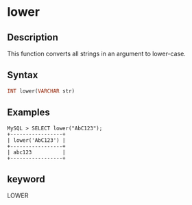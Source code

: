 # lower

## Description

This function converts all strings in an argument to lower-case.

## Syntax

```Haskell
INT lower(VARCHAR str)
```

## Examples

```Plain Text
MySQL > SELECT lower("AbC123");
+-----------------+
| lower('AbC123') |
+-----------------+
| abc123          |
+-----------------+
```

## keyword

LOWER
